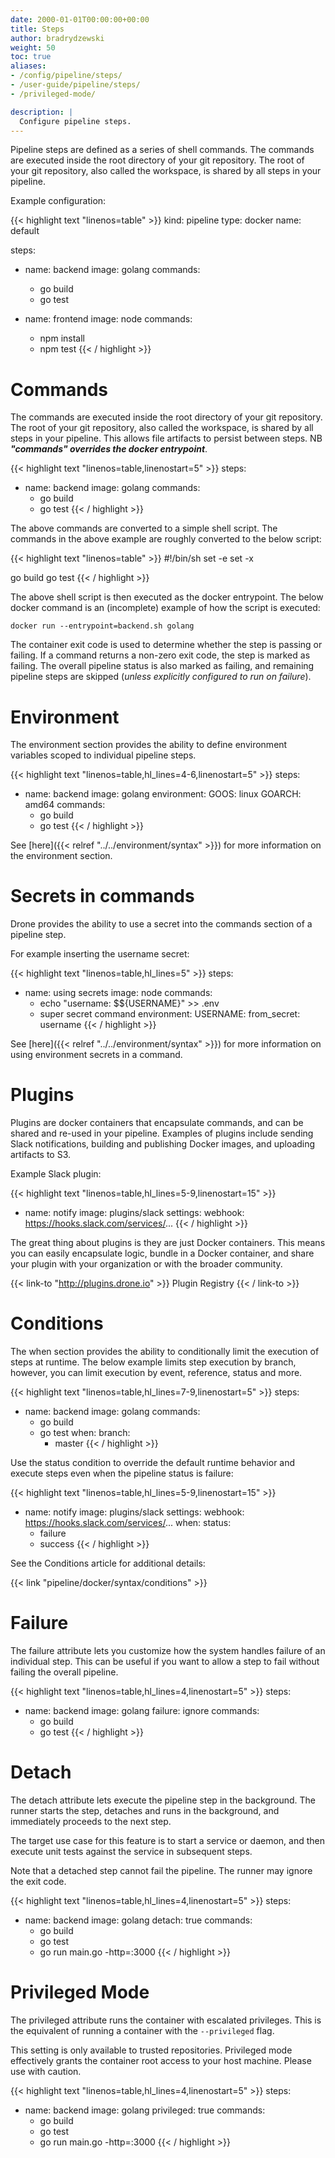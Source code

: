 ```yaml
---
date: 2000-01-01T00:00:00+00:00
title: Steps
author: bradrydzewski
weight: 50
toc: true
aliases:
- /config/pipeline/steps/
- /user-guide/pipeline/steps/
- /privileged-mode/

description: |
  Configure pipeline steps.
---
```


Pipeline steps are defined as a series of shell commands. The commands are executed inside the root directory of your git repository. The root of your git repository, also called the workspace, is shared by all steps in your pipeline.

Example configuration:

{{< highlight text "linenos=table" >}}
kind: pipeline
type: docker
name: default

steps:
- name: backend
  image: golang
  commands:
  - go build
  - go test

- name: frontend
  image: node
  commands:
  - npm install
  - npm test
{{< / highlight >}}

# Commands

The commands are executed inside the root directory of your git repository. The root of your git repository, also called the workspace, is shared by all steps in your pipeline. This allows file artifacts to persist between steps. NB ***"commands" overrides the docker entrypoint***.

{{< highlight text "linenos=table,linenostart=5" >}}
steps:
- name: backend
  image: golang
  commands:
  - go build
  - go test
{{< / highlight >}}

The above commands are converted to a simple shell script. The commands in the above example are roughly converted to the below script:

{{< highlight text "linenos=table" >}}
#!/bin/sh
set -e
set -x

go build
go test
{{< / highlight >}}

The above shell script is then executed as the docker entrypoint. The below docker command is an (incomplete) example of how the script is executed:

```
docker run --entrypoint=backend.sh golang
```

The container exit code is used to determine whether the step is passing or failing. If a command returns a non-zero exit code, the step is marked as failing. The overall pipeline status is also marked as failing, and remaining pipeline steps are skipped (_unless explicitly configured to run on failure_).

# Environment

The environment section provides the ability to define environment variables scoped to individual pipeline steps.

{{< highlight text "linenos=table,hl_lines=4-6,linenostart=5" >}}
steps:
- name: backend
  image: golang
  environment:
    GOOS: linux
    GOARCH: amd64
  commands:
  - go build
  - go test
{{< / highlight >}}

See [here]({{< relref "../../environment/syntax" >}}) for more information on the environment section.

# Secrets in commands

Drone provides the ability to use a secret into the commands section of a pipeline step.

For example inserting the username secret:

{{< highlight text "linenos=table,hl_lines=5" >}}
steps:
- name: using secrets
  image: node
  commands:
    - echo "username: $${USERNAME}" >> .env
    - super secret command
  environment:
      USERNAME:
        from_secret: username
{{< / highlight >}}

See [here]({{< relref "../../environment/syntax" >}}) for more information on using environment secrets in a command.

# Plugins

Plugins are docker containers that encapsulate commands, and can be shared and re-used in your pipeline. Examples of plugins include sending Slack notifications, building and publishing Docker images, and uploading artifacts to S3.

Example Slack plugin:

{{< highlight text "linenos=table,hl_lines=5-9,linenostart=15" >}}
- name: notify
  image: plugins/slack
  settings:
    webhook: https://hooks.slack.com/services/...
{{< / highlight >}}

The great thing about plugins is they are just Docker containers. This means you can easily encapsulate logic, bundle in a Docker container, and share your plugin with your organization or with the broader community.

{{< link-to "http://plugins.drone.io" >}}
Plugin Registry
{{< / link-to >}}

# Conditions

The when section provides the ability to conditionally limit the execution of steps at runtime. The below example limits step execution by branch, however, you can limit execution by event, reference, status and more.

{{< highlight text "linenos=table,hl_lines=7-9,linenostart=5" >}}
steps:
- name: backend
  image: golang
  commands:
  - go build
  - go test
  when:
    branch:
    - master
{{< / highlight >}}

Use the status condition to override the default runtime behavior and execute steps even when the pipeline status is failure:

{{< highlight text "linenos=table,hl_lines=5-9,linenostart=15" >}}
- name: notify
  image: plugins/slack
  settings:
    webhook: https://hooks.slack.com/services/...
  when:
    status:
    - failure
    - success
{{< / highlight >}}

See the Conditions article for additional details:

{{< link "pipeline/docker/syntax/conditions" >}}

# Failure

The failure attribute lets you customize how the system handles failure of an individual step. This can be useful if you want to allow a step to fail without failing the overall pipeline.

{{< highlight text "linenos=table,hl_lines=4,linenostart=5" >}}
steps:
- name: backend
  image: golang
  failure: ignore
  commands:
  - go build
  - go test
{{< / highlight >}}

# Detach

The detach attribute lets execute the pipeline step in the background. The runner starts the step, detaches and runs in the background, and immediately proceeds to the next step.

The target use case for this feature is to start a service or daemon, and then execute unit tests against the service in subsequent steps.

<div class="alert">
Note that a detached step cannot fail the pipeline. The runner may ignore the exit code.
</div>

{{< highlight text "linenos=table,hl_lines=4,linenostart=5" >}}
steps:
- name: backend
  image: golang
  detach: true
  commands:
  - go build
  - go test
  - go run main.go -http=:3000
{{< / highlight >}}

# Privileged Mode

The privileged attribute runs the container with escalated privileges. This is the equivalent of running a container with the `--privileged` flag.

<div class="alert"><!-- TODO security -->
This setting is only available to trusted repositories. Privileged mode effectively grants the container root access to your host machine. Please use with caution.
</div>

{{< highlight text "linenos=table,hl_lines=4,linenostart=5" >}}
steps:
- name: backend
  image: golang
  privileged: true
  commands:
  - go build
  - go test
  - go run main.go -http=:3000
{{< / highlight >}}
